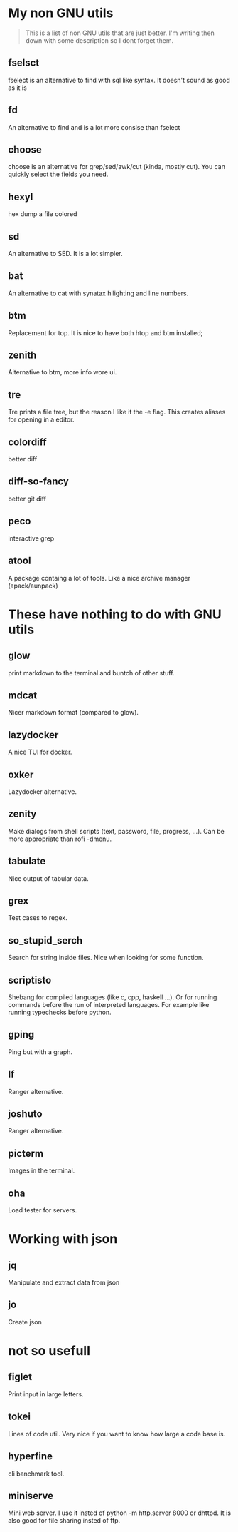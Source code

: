 # My non GNU utils

> This is a list of non GNU utils that are just better.
> I'm writing then down with some description so I dont forget them.


## fselsct
fselect is an alternative to find with sql like syntax.
It doesn't sound as good as it is

## fd 
An alternative to find and is a lot more consise than fselect

## choose
choose is an alternative for grep/sed/awk/cut (kinda, mostly cut). You can quickly select the fields you need.

## hexyl
hex dump a file colored

## sd
An alternative to SED. It is a lot simpler.

## bat 
An alternative to cat with synatax hilighting and line numbers. 

## btm
Replacement for top. It is nice to have both htop and btm installed;

## zenith
Alternative to btm, more info wore ui.

## tre
Tre prints a file tree, but the reason I like it the -e flag. This creates aliases for opening in a editor.

## colordiff
better diff

## diff-so-fancy
better git diff

## peco 
interactive grep

## atool
A package containg a lot of tools. Like a nice archive manager (apack/aunpack)


# These have nothing to do with GNU utils

## glow
print markdown to the terminal and buntch of other stuff.

## mdcat 
Nicer markdown format (compared to glow).

## lazydocker
A nice TUI for docker.

## oxker
Lazydocker alternative.

## zenity
Make dialogs from shell scripts (text, password, file, progress, ...). Can be more appropriate than rofi -dmenu. 

## tabulate
Nice output of tabular data.

## grex
Test cases to regex.

## so_stupid_serch
Search for string inside files. Nice when looking for some function.

## scriptisto
Shebang for compiled languages (like c, cpp, haskell ...). Or for running commands before the run of interpreted languages.
For example like running typechecks before python.

## gping
Ping but with a graph.

## lf
Ranger alternative. 

## joshuto
Ranger alternative.

## picterm
Images in the terminal.

## oha
Load tester for servers.

# Working with json

## jq 
Manipulate and extract data from json

## jo
Create json

# not so usefull

## figlet 
Print input in large letters.

## tokei
Lines of code util. Very nice if you want to know how large a code base is.

## hyperfine
cli banchmark tool.

## miniserve
Mini web server. I use it insted of python -m http.server 8000 or dhttpd.
It is also good for file sharing insted of ftp.
